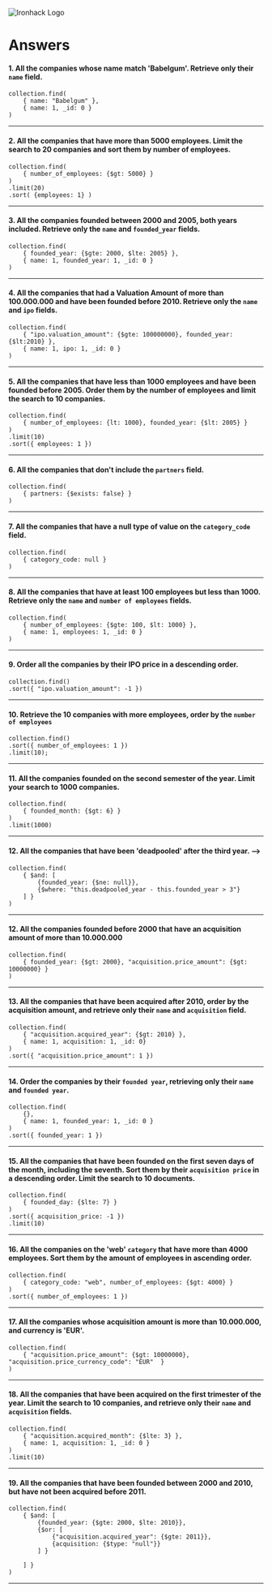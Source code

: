 ![Ironhack Logo](https://i.imgur.com/1QgrNNw.png)

# Answers

#### 1. All the companies whose name match 'Babelgum'. Retrieve only their `name` field.

```
collection.find(
    { name: "Babelgum" },
    { name: 1, _id: 0 }
)
```

---

#### 2. All the companies that have more than 5000 employees. Limit the search to 20 companies and sort them by **number of employees**.

```
collection.find(
    { number_of_employees: {$gt: 5000} }
)
.limit(20)
.sort( {employees: 1} )
```

---

#### 3. All the companies founded between 2000 and 2005, both years included. Retrieve only the `name` and `founded_year` fields.

```
collection.find(
    { founded_year: {$gte: 2000, $lte: 2005} },
    { name: 1, founded_year: 1, _id: 0 }
)
```

---

#### 4. All the companies that had a Valuation Amount of more than 100.000.000 and have been founded before 2010. Retrieve only the `name` and `ipo` fields.

```
collection.find(
    { "ipo.valuation_amount": {$gte: 100000000}, founded_year: {$lt:2010} },
    { name: 1, ipo: 1, _id: 0 }
)
```

---

#### 5. All the companies that have less than 1000 employees and have been founded before 2005. Order them by the number of employees and limit the search to 10 companies.

```
collection.find(
    { number_of_employees: {lt: 1000}, founded_year: {$lt: 2005} }
)
.limit(10)
.sort({ employees: 1 })
```

---

#### 6. All the companies that don't include the `partners` field.

```
collection.find(
    { partners: {$exists: false} }
)
```

---

#### 7. All the companies that have a null type of value on the `category_code` field.

```
collection.find(
    { category_code: null }
)
```

---

#### 8. All the companies that have at least 100 employees but less than 1000. Retrieve only the `name` and `number of employees` fields.

```
collection.find(
    { number_of_employees: {$gte: 100, $lt: 1000} },
    { name: 1, employees: 1, _id: 0 }
)
```

---

#### 9. Order all the companies by their IPO price in a descending order.

```
collection.find()
.sort({ "ipo.valuation_amount": -1 })
```

---

#### 10. Retrieve the 10 companies with more employees, order by the `number of employees`

```
collection.find()
.sort({ number_of_employees: 1 })
.limit(10);
```

---

#### 11. All the companies founded on the second semester of the year. Limit your search to 1000 companies.

```
collection.find(
    { founded_month: {$gt: 6} }
)
.limit(1000)
```

---

#### 12. All the companies that have been 'deadpooled' after the third year. -->

```
collection.find(
    { $and: [ 
        {founded_year: {$ne: null}}, 
        {$where: "this.deadpooled_year - this.founded_year > 3"} 
    ] }
)
```

---

#### 12. All the companies founded before 2000 that have an acquisition amount of more than 10.000.000

```
collection.find(
    { founded_year: {$gt: 2000}, "acquisition.price_amount": {$gt: 10000000} }
)
```

---

#### 13. All the companies that have been acquired after 2010, order by the acquisition amount, and retrieve only their `name` and `acquisition` field.

```
collection.find(
    { "acquisition.acquired_year": {$gt: 2010} },
    { name: 1, acquisition: 1, _id: 0}
)
.sort({ "acquisition.price_amount": 1 })
```

---

#### 14. Order the companies by their `founded year`, retrieving only their `name` and `founded year`.

```
collection.find(
    {},
    { name: 1, founded_year: 1, _id: 0 }
)
.sort({ founded_year: 1 })
```

---

#### 15. All the companies that have been founded on the first seven days of the month, including the seventh. Sort them by their `acquisition price` in a descending order. Limit the search to 10 documents.

```
collection.find(
    { founded_day: {$lte: 7} }
)
.sort({ acquisition_price: -1 })
.limit(10)
```

---

#### 16. All the companies on the 'web' `category` that have more than 4000 employees. Sort them by the amount of employees in ascending order.

```
collection.find(
    { category_code: "web", number_of_employees: {$gt: 4000} }
)
.sort({ number_of_employees: 1 })
```

---

#### 17. All the companies whose acquisition amount is more than 10.000.000, and currency is 'EUR'.

```
collection.find(
    { "acquisition.price_amount": {$gt: 10000000}, "acquisition.price_currency_code": "EUR"  }
)
```

---

#### 18. All the companies that have been acquired on the first trimester of the year. Limit the search to 10 companies, and retrieve only their `name` and `acquisition` fields.

```
collection.find(
    { "acquisition.acquired_month": {$lte: 3} },
    { name: 1, acquisition: 1, _id: 0 }  
)
.limit(10)
```

---

#### 19. All the companies that have been founded between 2000 and 2010, but have not been acquired before 2011.

```
collection.find(
    { $and: [ 
        {founded_year: {$gte: 2000, $lte: 2010}}, 
        {$or: [
            {"acquisition.acquired_year": {$gte: 2011}}, 
            {acquisition: {$type: "null"}}
        ] } 
    
    ] }
)
```

---
